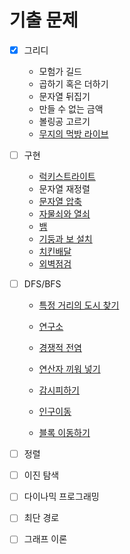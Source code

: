 # 기출 문제

 - [x] 그리디
   * 모험가 길드 
   * 곱하기 혹은 더하기
   * 문자열 뒤집기
   * 만들 수 없는 금액
   * 볼링공 고르기
   * [무지의 먹방 라이브](https://programmers.co.kr/learn/courses/30/lessons/42891)
   
   
   
 - [ ] 구현

   * [럭키스트라이트](https://www.acmicpc.net/problem/18406)
   * 문자열 재정렬
   * [문자열 압축](https://programmers.co.kr/learn/courses/30/lessons/60057)
   * [자물쇠와 열쇠](https://programmers.co.kr/learn/courses/30/lessons/60059)
   * [뱀](https://www.acmicpc.net/problem/3190)
   * [기둥과 보 설치](https://programmers.co.kr/learn/courses/30/lessons/60061)
   * [치킨배달](https://www.acmicpc.net/problem/15686)
   * [외벽점검](https://programmers.co.kr/learn/courses/30/lessons/60062)
     

 - [ ] DFS/BFS

   * [특정 거리의 도시 찾기](https://www.acmicpc.net/problem/18352)
   * [연구소](https://www.acmicpc.net/problem/14502)

   * [경쟁적 전염](https://www.acmicpc.net/problem/18405)
   * [연산자 끼워 넣기](https://www.acmicpc.net/problem/14888)

   * [감시피하기](https://www.acmicpc.net/problem/18428)
   * [인구이동](https://www.acmicpc.net/problem/16234)
   * [블록 이동하기](https://programmers.co.kr/learn/courses/30/lessons/60063)

 - [ ] 정렬

 - [ ] 이진 탐색

 - [ ] 다이나믹 프로그래밍

 - [ ] 최단 경로

 - [ ] 그래프 이론